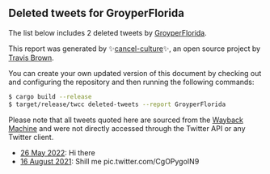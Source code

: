 ## Deleted tweets for GroyperFlorida

The list below includes 2 deleted tweets by
[GroyperFlorida](https://twitter.com/GroyperFlorida).



This report was generated by ✨[cancel-culture](https://github.com/travisbrown/cancel-culture)✨,
an open source project by [Travis Brown](https://twitter.com/travisbrown).

You can create your own updated version of this document by checking out and configuring the
repository and then running the following commands:

```bash
$ cargo build --release
$ target/release/twcc deleted-tweets --report GroyperFlorida
```

Please note that all tweets quoted here are sourced from the
[Wayback Machine](https://web.archive.org) and were not directly accessed through the Twitter API or
any Twitter client.

* [26 May 2022](https://web.archive.org/web/20220526174507/https://twitter.com/GroyperFlorida/status/1529881285761826816): Hi there <!--1529881285761826816-->
* [16 August 2021](https://web.archive.org/web/20210816124620/https://twitter.com/GroyperFlorida/status/1427250274096254977): Shill me pic.twitter.com/CgOPygoIN9 <!--1427250274096254977-->
